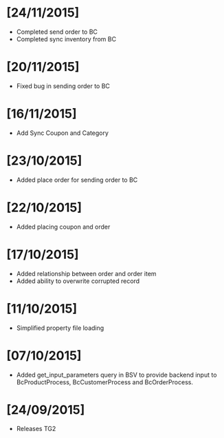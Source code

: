 # [24/11/2015]
- Completed send order to BC
- Completed sync inventory from BC

# [20/11/2015]
- Fixed bug in sending order to BC

# [16/11/2015]
- Add Sync Coupon and Category

# [23/10/2015]
- Added place order for sending order to BC

# [22/10/2015]
- Added placing coupon and order

# [17/10/2015]
- Added relationship between order and order item
- Added ability to overwrite corrupted record

# [11/10/2015]
- Simplified property file loading

# [07/10/2015]
- Added get_input_parameters query in BSV to provide backend input to BcProductProcess, BcCustomerProcess and BcOrderProcess.

# [24/09/2015]
- Releases TG2